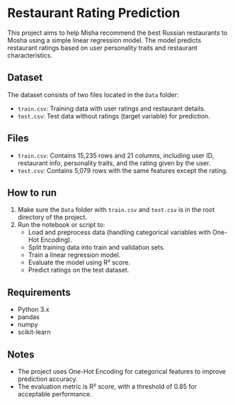 
# Restaurant Rating Prediction

This project aims to help Misha recommend the best Russian restaurants to Mosha using a simple linear regression model. The model predicts restaurant ratings based on user personality traits and restaurant characteristics.

## Dataset

The dataset consists of two files located in the `Data` folder:

- `train.csv`: Training data with user ratings and restaurant details.
- `test.csv`: Test data without ratings (target variable) for prediction.

## Files

- `train.csv`: Contains 15,235 rows and 21 columns, including user ID, restaurant info, personality traits, and the rating given by the user.
- `test.csv`: Contains 5,079 rows with the same features except the rating.

## How to run

1. Make sure the `Data` folder with `train.csv` and `test.csv` is in the root directory of the project.
2. Run the notebook or script to:
   - Load and preprocess data (handling categorical variables with One-Hot Encoding).
   - Split training data into train and validation sets.
   - Train a linear regression model.
   - Evaluate the model using R² score.
   - Predict ratings on the test dataset.

## Requirements

- Python 3.x
- pandas
- numpy
- scikit-learn

## Notes

- The project uses One-Hot Encoding for categorical features to improve prediction accuracy.
- The evaluation metric is R² score, with a threshold of 0.85 for acceptable performance.
